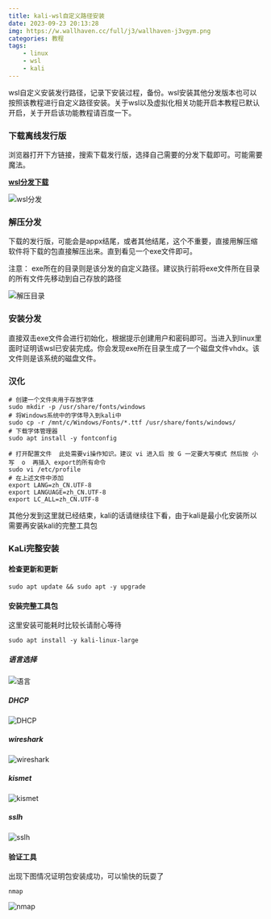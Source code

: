 ```yaml
---
title: kali-wsl自定义路径安装
date: 2023-09-23 20:13:28
img: https://w.wallhaven.cc/full/j3/wallhaven-j3vgym.png
categories: 教程
tags:
    - linux
    - wsl
    - kali
---
```


wsl自定义安装发行路径，记录下安装过程，备份。wsl安装其他分发版本也可以按照该教程进行自定义路径安装。关于wsl以及虚拟化相关功能开启本教程已默认开启，关于开启该功能教程请百度一下。

### 下载离线发行版

浏览器打开下方链接，搜索下载发行版，选择自己需要的分发下载即可。可能需要魔法。

**[wsl分发下载](https://learn.microsoft.com/zh-cn/windows/wsl/install-manual)**

![wsl分发](https://e0180ed0.picture-bed-8ov.pages.dev/file/cd40163c3dad0ef84dfd6.jpg)

### 解压分发

下载的发行版，可能会是appx结尾，或者其他结尾，这个不重要，直接用解压缩软件将下载的包直接解压出来。直到看见一个exe文件即可。

注意： exe所在的目录则是该分发的自定义路径。建议执行前将exe文件所在目录的所有文件先移动到自己存放的路径

![解压目录](https://e0180ed0.picture-bed-8ov.pages.dev/file/78508028c1e73fe5320e9.jpg)


### 安装分发

直接双击exe文件会进行初始化，根据提示创建用户和密码即可。当进入到linux里面时证明该wsl已安装完成。你会发现exe所在目录生成了一个磁盘文件vhdx。该文件则是该系统的磁盘文件。

### 汉化
```shell
# 创建一个文件夹用于存放字体
sudo mkdir -p /usr/share/fonts/windows 
# 将Windows系统中的字体导入到kali中
sudo cp -r /mnt/c/Windows/Fonts/*.ttf /usr/share/fonts/windows/
# 下载字体管理器
sudo apt install -y fontconfig

# 打开配置文件  此处需要vi操作知识。建议 vi 进入后 按 G 一定要大写模式 然后按 小写  o  再插入 export的所有命令
sudo vi /etc/profile
# 在上述文件中添加
export LANG=zh_CN.UTF-8
export LANGUAGE=zh_CN.UTF-8
export LC_ALL=zh_CN.UTF-8
```


其他分发到这里就已经结束，kali的话请继续往下看，由于kali是最小化安装所以需要再安装kali的完整工具包

### KaLi完整安装

#### 检查更新和更新
```shell
sudo apt update && sudo apt -y upgrade
```

#### 安装完整工具包

这里安装可能耗时比较长请耐心等待

```shell
sudo apt install -y kali-linux-large
```

##### 语言选择
![语言](https://e0180ed0.picture-bed-8ov.pages.dev/file/c66fff46094140b49e7a0.png)

##### DHCP
![DHCP](https://e0180ed0.picture-bed-8ov.pages.dev/file/9d5d6e871cc5ec6300aa9.png)

##### wireshark
![wireshark](https://e0180ed0.picture-bed-8ov.pages.dev/file/f0ed0f0210dddeb6d8a28.png)

##### kismet
![kismet](https://e0180ed0.picture-bed-8ov.pages.dev/file/a555be4e903fd54a85e1d.png)

##### sslh
![sslh](https://e0180ed0.picture-bed-8ov.pages.dev/file/18c446ca82df21fe1ada5.png)

#### 验证工具

出现下图情况证明包安装成功，可以愉快的玩耍了

```shell
nmap
```

![nmap](https://e0180ed0.picture-bed-8ov.pages.dev/file/e3ea2cd1ae568f248e5a4.jpg)





